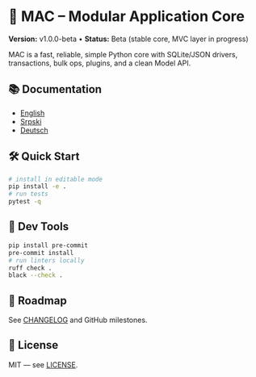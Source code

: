 # 🚀 MAC – Modular Application Core

**Version:** v1.0.0-beta • **Status:** Beta (stable core, MVC layer in progress)

MAC is a fast, reliable, simple Python core with SQLite/JSON drivers, transactions, bulk ops, plugins, and a clean Model API.

## 📚 Documentation
- [English](docs/MAC_FULL_DOCUMENTATION_EN.md)
- [Srpski](docs/MAC_FULL_DOCUMENTATION_SR.md)
- [Deutsch](docs/MAC_FULL_DOCUMENTATION_DE.md)

## 🛠 Quick Start
```bash
# install in editable mode
pip install -e .
# run tests
pytest -q
```

## 🧰 Dev Tools
```bash
pip install pre-commit
pre-commit install
# run linters locally
ruff check .
black --check .
```

## 📅 Roadmap
See [CHANGELOG](CHANGELOG.md) and GitHub milestones.

## 📜 License
MIT — see [LICENSE](LICENSE).
